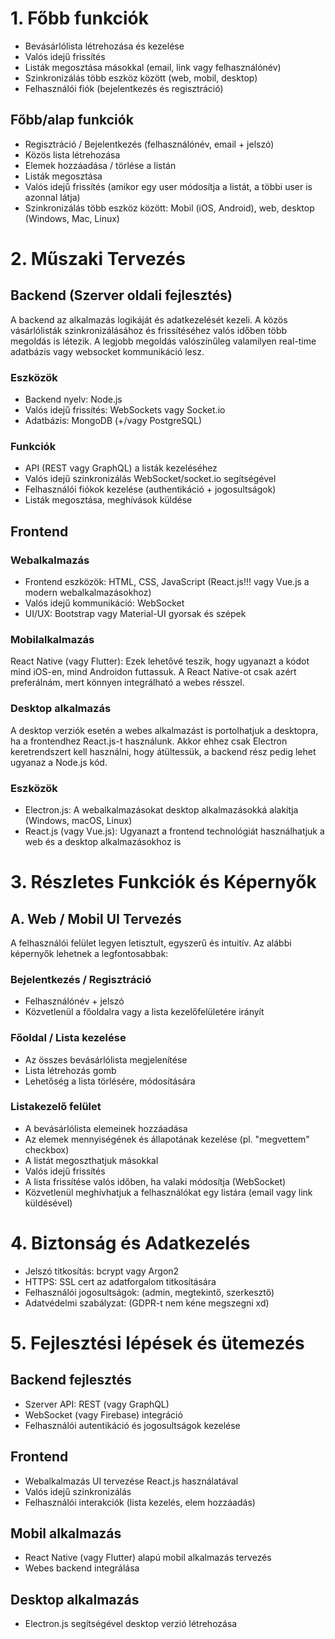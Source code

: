 # 1. Főbb funkciók

- Bevásárlólista létrehozása és kezelése
- Valós idejű frissítés
- Listák megosztása másokkal (email, link vagy felhasználónév)
- Szinkronizálás több eszköz között (web, mobil, desktop)
- Felhasználói fiók (bejelentkezés és regisztráció)

## Főbb/alap funkciók

- Regisztráció / Bejelentkezés (felhasználónév, email + jelszó)
- Közös lista létrehozása
- Elemek hozzáadása / törlése a listán
- Listák megosztása
- Valós idejű frissítés (amikor egy user módosítja a listát, a többi user is azonnal látja)
- Szinkronizálás több eszköz között: Mobil (iOS, Android), web, desktop (Windows, Mac, Linux)

# 2. Műszaki Tervezés

## Backend (Szerver oldali fejlesztés)
A backend az alkalmazás logikáját és adatkezelését kezeli. A közös vásárlólisták szinkronizálásához és frissítéséhez valós időben több megoldás is létezik. A legjobb megoldás valószínűleg valamilyen real-time adatbázis vagy websocket kommunikáció lesz.

### Eszközök
- Backend nyelv: Node.js
- Valós idejű frissítés: WebSockets vagy Socket.io
- Adatbázis: MongoDB (+/vagy PostgreSQL)

### Funkciók
- API (REST vagy GraphQL) a listák kezeléséhez
- Valós idejű szinkronizálás WebSocket/socket.io segítségével
- Felhasználói fiókok kezelése (authentikáció + jogosultságok)
- Listák megosztása, meghívások küldése

## Frontend

### Webalkalmazás
- Frontend eszközök: HTML, CSS, JavaScript (React.js!!! vagy Vue.js a modern webalkalmazásokhoz)
- Valós idejű kommunikáció: WebSocket
- UI/UX: Bootstrap vagy Material-UI gyorsak és szépek

### Mobilalkalmazás
React Native (vagy Flutter): Ezek lehetővé teszik, hogy ugyanazt a kódot mind iOS-en, mind Androidon futtassuk.
A React Native-ot csak azért preferálnám, mert könnyen integrálható a webes résszel.

### Desktop alkalmazás
A desktop verziók esetén a webes alkalmazást is portolhatjuk a desktopra, ha a frontendhez React.js-t használunk. Akkor ehhez csak Electron keretrendszert kell használni, hogy átültessük, a backend rész pedig lehet ugyanaz a Node.js kód.

### Eszközök
- Electron.js: A webalkalmazásokat desktop alkalmazásokká alakítja (Windows, macOS, Linux)
- React.js (vagy Vue.js): Ugyanazt a frontend technológiát használhatjuk a web és a desktop alkalmazásokhoz is

# 3. Részletes Funkciók és Képernyők

## A. Web / Mobil UI Tervezés
A felhasználói felület legyen letisztult, egyszerű és intuitív. Az alábbi képernyők lehetnek a legfontosabbak:

### Bejelentkezés / Regisztráció
- Felhasználónév + jelszó
- Közvetlenül a főoldalra vagy a lista kezelőfelületére irányít

### Főoldal / Lista kezelése
- Az összes bevásárlólista megjelenítése
- Lista létrehozás gomb
- Lehetőség a lista törlésére, módosítására

### Listakezelő felület
- A bevásárlólista elemeinek hozzáadása
- Az elemek mennyiségének és állapotának kezelése (pl. "megvettem" checkbox)
- A listát megoszthatjuk másokkal
- Valós idejű frissítés
- A lista frissítése valós időben, ha valaki módosítja (WebSocket)
- Közvetlenül meghívhatjuk a felhasználókat egy listára (email vagy link küldésével)

# 4. Biztonság és Adatkezelés
- Jelszó titkosítás: bcrypt vagy Argon2
- HTTPS: SSL cert az adatforgalom titkosítására
- Felhasználói jogosultságok: (admin, megtekintő, szerkesztő)
- Adatvédelmi szabályzat: (GDPR-t nem kéne megszegni xd)

# 5. Fejlesztési lépések és ütemezés

## Backend fejlesztés
- Szerver API: REST (vagy GraphQL)
- WebSocket (vagy Firebase) integráció
- Felhasználói autentikáció és jogosultságok kezelése

## Frontend
- Webalkalmazás UI tervezése React.js használatával
- Valós idejű szinkronizálás
- Felhasználói interakciók (lista kezelés, elem hozzáadás)

## Mobil alkalmazás
- React Native (vagy Flutter) alapú mobil alkalmazás tervezés
- Webes backend integrálása

## Desktop alkalmazás
- Electron.js segítségével desktop verzió létrehozása